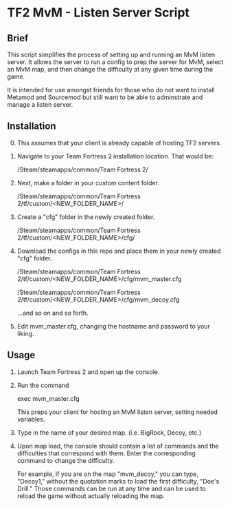 TF2 MvM - Listen Server Script
==============================

Brief
-----

This script simplifies the process of setting up and running an MvM listen server. It allows the server to run a config to prep the server for MvM, select an MvM map, and then change the difficulty at any given time during the game.

It is intended for use amongst friends for those who do not want to install Metamod and Sourcemod but still want to be able to adminstrate and manage a listen server.

Installation
------------

0.  This assumes that your client is already capable of hosting TF2 servers.

1.  Navigate to your Team Fortress 2 installation location. That would be:

    /Steam/steamapps/common/Team Fortress 2/

2.  Next, make a folder in your custom content folder.

    /Steam/steamapps/common/Team Fortress 2/tf/custom/<NEW_FOLDER_NAME>/

3.  Create a "cfg" folder in the newly created folder.

    /Steam/steamapps/common/Team Fortress 2/tf/custom/<NEW_FOLDER_NAME>/cfg/

4.  Download the configs in this repo and place them in your newly created "cfg" folder.

    /Steam/steamapps/common/Team Fortress 2/tf/custom/<NEW_FOLDER_NAME>/cfg/mvm_master.cfg

    /Steam/steamapps/common/Team Fortress 2/tf/custom/<NEW_FOLDER_NAME>/cfg/mvm_decoy.cfg

    ...and so on and so forth.

5. Edit mvm_master.cfg, changing the hostname and password to your liking.

Usage
-----

1.  Launch Team Fortress 2 and open up the console.

2.  Run the command

	exec mvm_master.cfg
	
    This preps your client for hosting an MvM listen server, setting needed variables.

3.  Type in the name of your desired map. (i.e. BigRock, Decoy, etc.)

4.  Upon map load, the console should contain a list of commands and the difficulties that correspond with them. Enter the corresponding command to change the difficulty.

    For example, if you are on the map "mvm_decoy," you can type, "Decoy1," without the quotation marks to load the first difficulty, "Doe's Drill." Those commands can be run at any time and can be used to reload the game without actually reloading the map.